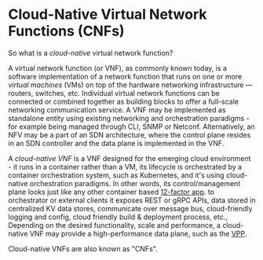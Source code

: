 # Cloud-Native Virtual Network Functions (CNFs)

So what is a *cloud-native* virtual network function? 

A virtual network function (or VNF), as commonly known today, is a software implementation of a network function that runs on one or more *virtual machines* (VMs) on top of the hardware networking infrastructure — routers, switches, etc. Individual virtual network functions can be connected or combined together as building blocks to offer a full-scale networking communication service. A VNF may be implemented as standalone entity using existing networking and orchestration paradigms - for example being managed through CLI, SNMP or Netconf. Alternatively, an NFV may be a part
of an SDN architecture, where the control plane resides in an SDN controller and the data plane is implemented in the VNF.

A *cloud-native VNF* is a VNF designed for the emerging cloud environment - it runs in a container rather than a VM, its lifecycle is orchestrated by a container orchestration system, such as Kubernetes, and it's using cloud-native orchestration paradigms. In other words, its control/management plane looks just like any other container based [12-factor app][l2-factor-app]. to orchestrator or external clients it exposes REST or gRPC APIs, data stored in centralized KV data stores, communicate over message bus, cloud-friendly logging and config, cloud friendly build & deployment process, etc., Depending on the desired functionality, scale and performance, a cloud-native VNF may provide a high-performance data plane, such as the [VPP][vpp].

Cloud-native VNFs are also known as "CNFs".

[l2-factor-app]: https://12factor.net
[vpp]: https://fd.io

